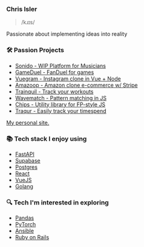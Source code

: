 ### Chris Isler
> /kɹɪs/
<p>Passionate about implementing ideas into reality</p>


### 🛠 Passion Projects
- [Sonido - WIP Platform for Musicians](https://gitlab.com/4444cisler4444/sonido)
- [GameDuel - FanDuel for games](https://gitlab.com/4444cisler4444/gameduel)
- [Vuegram - Instagram clone in Vue + Node](https://gitlab.com/4444cisler4444/vuegram)
- [Amazoop - Amazon clone e-commerce w/ Stripe](https://gitlab.com/4444cisler4444/amazoop)
- [Trainquil - Track your workouts](https://github.com/chrisisler/trainquil)
- [Wavematch - Pattern matching in JS](https://github.com/chrisisler/wavematch)
- [Chips - Utility library for FP-style JS](https://github.com/chrisisler/chips)
- [Traqur - Easily track your timespend](https://gitlab.com/4444cisler4444/traqur)


[My personal site.](https://chrisisler.vercel.app)

### 📚 Tech stack I enjoy using 
- [FastAPI](https://fastapi.tiangolo.com/)
- [Supabase](https://supabase.com)
- [Postgres](https://www.postgresql.org/)
- [React](https://reactjs.org/)
- [VueJS](https://vuejs.org/)
- [Golang](https://go.dev/)

### 🔍 Tech I'm interested in exploring 
- [Pandas](https://pandas.pydata.org/)
- [PyTorch](https://pytorch.org/)
- [Ansible](https://ansible.com)
- [Ruby on Rails](https://github.com/rails/rails)

